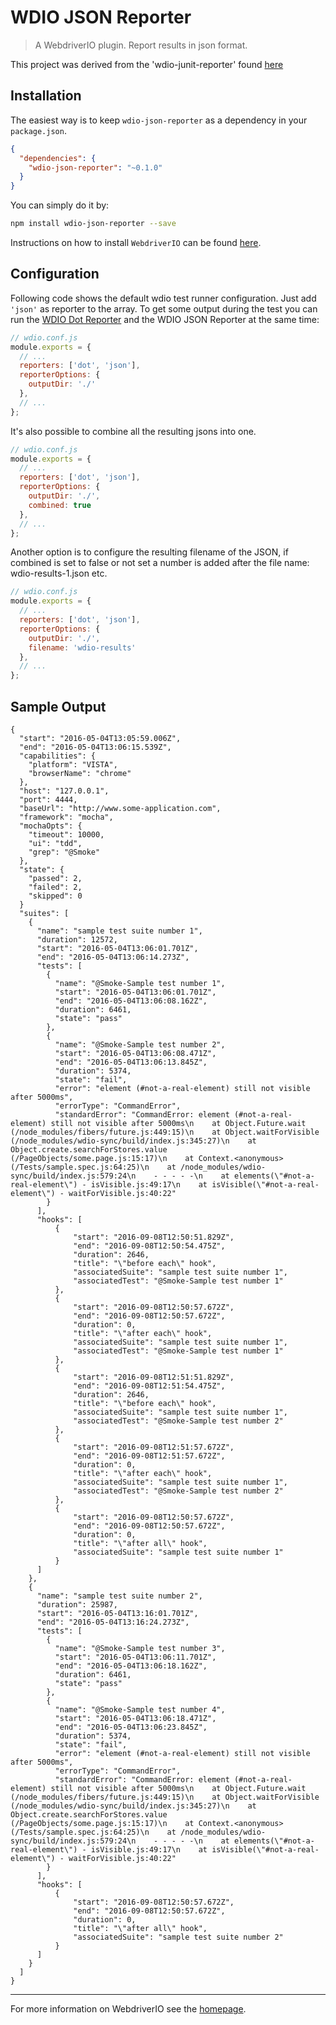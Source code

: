 WDIO JSON Reporter
===================

> A WebdriverIO plugin. Report results in json format.

This project was derived from the 'wdio-junit-reporter' found [here](https://github.com/webdriverio/wdio-junit-reporter)


## Installation

The easiest way is to keep `wdio-json-reporter` as a dependency in your `package.json`.

```json
{
  "dependencies": {
    "wdio-json-reporter": "~0.1.0"
  }
}
```

You can simply do it by:

```bash
npm install wdio-json-reporter --save
```

Instructions on how to install `WebdriverIO` can be found [here](http://webdriver.io/guide/getstarted/install.html).

## Configuration

Following code shows the default wdio test runner configuration. Just add `'json'` as reporter
to the array. To get some output during the test you can run the [WDIO Dot Reporter](https://github.com/webdriverio/wdio-dot-reporter) and the WDIO JSON Reporter at the same time:

```js
// wdio.conf.js
module.exports = {
  // ...
  reporters: ['dot', 'json'],
  reporterOptions: {
    outputDir: './'
  },
  // ...
};
```

It's also possible to combine all the resulting jsons into one.

```js
// wdio.conf.js
module.exports = {
  // ...
  reporters: ['dot', 'json'],
  reporterOptions: {
    outputDir: './',
    combined: true
  },
  // ...
};
```

Another option is to configure the resulting filename of the JSON, if combined is set to false or not set a number is added after the file name: wdio-results-1.json etc.


```js
// wdio.conf.js
module.exports = {
  // ...
  reporters: ['dot', 'json'],
  reporterOptions: {
    outputDir: './',
    filename: 'wdio-results'
  },
  // ...
};
```

## Sample Output
```
{
  "start": "2016-05-04T13:05:59.006Z",
  "end": "2016-05-04T13:06:15.539Z",
  "capabilities": {
    "platform": "VISTA",
    "browserName": "chrome"
  },
  "host": "127.0.0.1",
  "port": 4444,
  "baseUrl": "http://www.some-application.com",
  "framework": "mocha",
  "mochaOpts": {
    "timeout": 10000,
    "ui": "tdd",
    "grep": "@Smoke"
  },
  "state": {
    "passed": 2,
    "failed": 2,
    "skipped": 0
  }
  "suites": [
    {
      "name": "sample test suite number 1",
      "duration": 12572,
      "start": "2016-05-04T13:06:01.701Z",
      "end": "2016-05-04T13:06:14.273Z",
      "tests": [
        {
          "name": "@Smoke-Sample test number 1",
          "start": "2016-05-04T13:06:01.701Z",
          "end": "2016-05-04T13:06:08.162Z",
          "duration": 6461,
          "state": "pass"
        },
        {
          "name": "@Smoke-Sample test number 2",
          "start": "2016-05-04T13:06:08.471Z",
          "end": "2016-05-04T13:06:13.845Z",
          "duration": 5374,
          "state": "fail",
          "error": "element (#not-a-real-element) still not visible after 5000ms",
          "errorType": "CommandError",
          "standardError": "CommandError: element (#not-a-real-element) still not visible after 5000ms\n    at Object.Future.wait (/node_modules/fibers/future.js:449:15)\n    at Object.waitForVisible (/node_modules/wdio-sync/build/index.js:345:27)\n    at Object.create.searchForStores.value (/PageObjects/some.page.js:15:17)\n    at Context.<anonymous> (/Tests/sample.spec.js:64:25)\n    at /node_modules/wdio-sync/build/index.js:579:24\n    - - - - -\n    at elements(\"#not-a-real-element\") - isVisible.js:49:17\n    at isVisible(\"#not-a-real-element\") - waitForVisible.js:40:22"
        }
      ],
      "hooks": [
          {
              "start": "2016-09-08T12:50:51.829Z",
              "end": "2016-09-08T12:50:54.475Z",
              "duration": 2646,
              "title": "\"before each\" hook",
              "associatedSuite": "sample test suite number 1",
              "associatedTest": "@Smoke-Sample test number 1"
          },
          {
              "start": "2016-09-08T12:50:57.672Z",
              "end": "2016-09-08T12:50:57.672Z",
              "duration": 0,
              "title": "\"after each\" hook",
              "associatedSuite": "sample test suite number 1",
              "associatedTest": "@Smoke-Sample test number 1"
          },
          {
              "start": "2016-09-08T12:51:51.829Z",
              "end": "2016-09-08T12:51:54.475Z",
              "duration": 2646,
              "title": "\"before each\" hook",
              "associatedSuite": "sample test suite number 1",
              "associatedTest": "@Smoke-Sample test number 2"
          },
          {
              "start": "2016-09-08T12:51:57.672Z",
              "end": "2016-09-08T12:51:57.672Z",
              "duration": 0,
              "title": "\"after each\" hook",
              "associatedSuite": "sample test suite number 1",
              "associatedTest": "@Smoke-Sample test number 2"
          },
          {
              "start": "2016-09-08T12:50:57.672Z",
              "end": "2016-09-08T12:50:57.672Z",
              "duration": 0,
              "title": "\"after all\" hook",
              "associatedSuite": "sample test suite number 1"
          }
      ]
    },
    {
      "name": "sample test suite number 2",
      "duration": 25987,
      "start": "2016-05-04T13:16:01.701Z",
      "end": "2016-05-04T13:16:24.273Z",
      "tests": [
        {
          "name": "@Smoke-Sample test number 3",
          "start": "2016-05-04T13:06:11.701Z",
          "end": "2016-05-04T13:06:18.162Z",
          "duration": 6461,
          "state": "pass"
        },
        {
          "name": "@Smoke-Sample test number 4",
          "start": "2016-05-04T13:06:18.471Z",
          "end": "2016-05-04T13:06:23.845Z",
          "duration": 5374,
          "state": "fail",
          "error": "element (#not-a-real-element) still not visible after 5000ms",
          "errorType": "CommandError",          
          "standardError": "CommandError: element (#not-a-real-element) still not visible after 5000ms\n    at Object.Future.wait (/node_modules/fibers/future.js:449:15)\n    at Object.waitForVisible (/node_modules/wdio-sync/build/index.js:345:27)\n    at Object.create.searchForStores.value (/PageObjects/some.page.js:15:17)\n    at Context.<anonymous> (/Tests/sample.spec.js:64:25)\n    at /node_modules/wdio-sync/build/index.js:579:24\n    - - - - -\n    at elements(\"#not-a-real-element\") - isVisible.js:49:17\n    at isVisible(\"#not-a-real-element\") - waitForVisible.js:40:22"
        }
      ],
      "hooks": [
          {
              "start": "2016-09-08T12:50:57.672Z",
              "end": "2016-09-08T12:50:57.672Z",
              "duration": 0,
              "title": "\"after all\" hook",
              "associatedSuite": "sample test suite number 2"
          }
      ]
    }  
  ] 
}
```

----

For more information on WebdriverIO see the [homepage](http://webdriver.io).